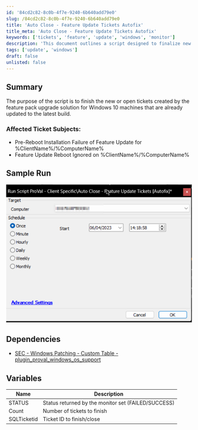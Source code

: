 ```yaml
---
id: '84cd2c82-8c0b-4f7e-9240-6b640add79e0'
slug: /84cd2c82-8c0b-4f7e-9240-6b640add79e0
title: 'Auto Close - Feature Update Tickets Autofix'
title_meta: 'Auto Close - Feature Update Tickets Autofix'
keywords: ['tickets', 'feature', 'update', 'windows', 'monitor']
description: 'This document outlines a script designed to finalize new or open tickets related to the feature pack upgrade solution for Windows 10 machines that have been updated to the latest build. It details the affected ticket subjects, sample run, dependencies, and variables used in the script.'
tags: ['update', 'windows']
draft: false
unlisted: false
---
```


## Summary

The purpose of the script is to finish the new or open tickets created by the feature pack upgrade solution for Windows 10 machines that are already updated to the latest build.

### Affected Ticket Subjects:

- Pre-Reboot Installation Failure of Feature Update for %ClientName%/%ComputerName%
- Feature Update Reboot Ignored on %ClientName%/%ComputerName%

## Sample Run

![Sample Run](../../../static/img/docs/84cd2c82-8c0b-4f7e-9240-6b640add79e0/image_1.png)

## Dependencies

- [SEC - Windows Patching - Custom Table - plugin_proval_windows_os_support](/docs/938cd822-f6a3-4ee3-add2-62b407e45622)

## Variables

| Name        | Description                                    |
|-------------|------------------------------------------------|
| STATUS      | Status returned by the monitor set (FAILED/SUCCESS) |
| Count       | Number of tickets to finish                     |
| SQLTicketid | Ticket ID to finish/close                       |

